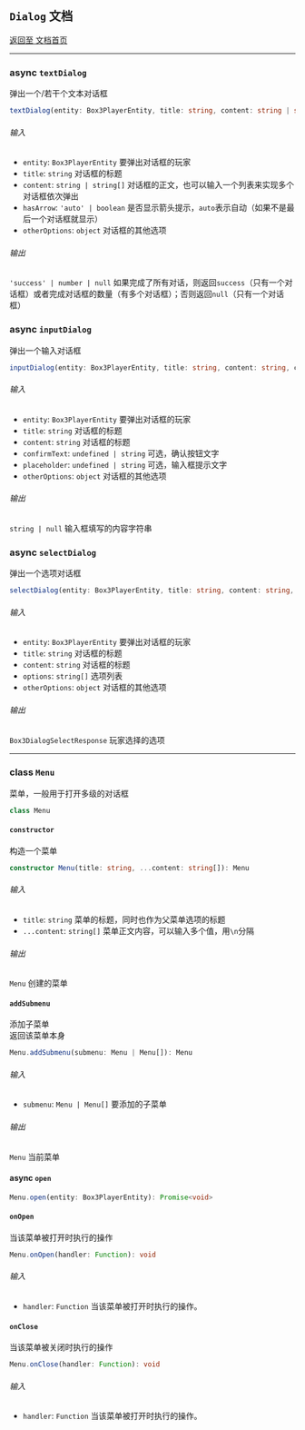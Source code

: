 ## `Dialog` 文档
[返回至 文档首页](./index.md)
***
### async `textDialog`
弹出一个/若干个文本对话框
```typescript
textDialog(entity: Box3PlayerEntity, title: string, content: string | string[], hasArrow?: 'auto' | boolean, otherOptions?: object): 'success' | number | null
```
###### 输入
- `entity`: `Box3PlayerEntity` 要弹出对话框的玩家
- `title`: `string` 对话框的标题
- `content`: `string | string[]` 对话框的正文，也可以输入一个列表来实现多个对话框依次弹出
- `hasArrow`: `'auto' | boolean` 是否显示箭头提示，`auto`表示自动（如果不是最后一个对话框就显示）
- `otherOptions`: `object` 对话框的其他选项
###### 输出
`'success' | number | null` 如果完成了所有对话，则返回`success`（只有一个对话框）或者完成对话框的数量（有多个对话框）；否则返回`null`（只有一个对话框）
### async `inputDialog`
弹出一个输入对话框
```typescript
inputDialog(entity: Box3PlayerEntity, title: string, content: string, confirmText?: undefined | string, placeholder?: undefined | string, otherOptions?: object): string | null
```
###### 输入
- `entity`: `Box3PlayerEntity` 要弹出对话框的玩家
- `title`: `string` 对话框的标题
- `content`: `string` 对话框的标题
- `confirmText`: `undefined | string` 可选，确认按钮文字
- `placeholder`: `undefined | string` 可选，输入框提示文字
- `otherOptions`: `object` 对话框的其他选项
###### 输出
`string | null` 输入框填写的内容字符串
### async `selectDialog`
弹出一个选项对话框
```typescript
selectDialog(entity: Box3PlayerEntity, title: string, content: string, options: string[], otherOptions?: object): Box3DialogSelectResponse
```
###### 输入
- `entity`: `Box3PlayerEntity` 要弹出对话框的玩家
- `title`: `string` 对话框的标题
- `content`: `string` 对话框的标题
- `options`: `string[]` 选项列表
- `otherOptions`: `object` 对话框的其他选项
###### 输出
`Box3DialogSelectResponse` 玩家选择的选项
***
### class `Menu`
菜单，一般用于打开多级的对话框
```typescript
class Menu
```
#### `constructor`
构造一个菜单
```typescript
constructor Menu(title: string, ...content: string[]): Menu
```
###### 输入
- `title`: `string` 菜单的标题，同时也作为父菜单选项的标题
- `...content`: `string[]` 菜单正文内容，可以输入多个值，用`\n`分隔
###### 输出
`Menu` 创建的菜单
#### `addSubmenu`
添加子菜单  
返回该菜单本身
```typescript
Menu.addSubmenu(submenu: Menu | Menu[]): Menu
```
###### 输入
- `submenu`: `Menu | Menu[]` 要添加的子菜单
###### 输出
`Menu` 当前菜单
#### **async** `open`
```typescript
Menu.open(entity: Box3PlayerEntity): Promise<void>
```
#### `onOpen`
当该菜单被打开时执行的操作
```typescript
Menu.onOpen(handler: Function): void
```
###### 输入
- `handler`: `Function` 当该菜单被打开时执行的操作。
#### `onClose`
当该菜单被关闭时执行的操作
```typescript
Menu.onClose(handler: Function): void
```
###### 输入
- `handler`: `Function` 当该菜单被打开时执行的操作。